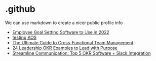 # .github
We can use markdown to create a nicer public profile info
 <!-- BLOG-POST-LIST:START -->
- [Employee Goal Setting Software to Use in 2022](https://blog.weekdone.com/employee-goal-setting-software/)
- [testing AOS](https://blog.weekdone.com/aos-testing/)
- [The Ultimate Guide to Cross-Functional Team Management](https://blog.weekdone.com/cross-functional-team-management/)
- [24 Leadership OKR Examples to Lead with Purpose](https://blog.weekdone.com/leadership-okr-examples/)
- [Streamline Communication: Top 5 OKR Software + Slack Integration](https://blog.weekdone.com/okr-software-and-slack-integration/)
<!-- BLOG-POST-LIST:END -->
